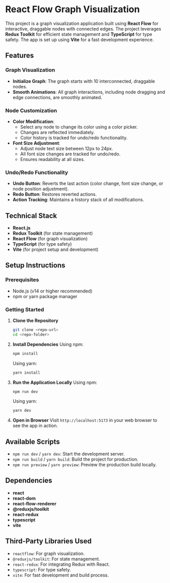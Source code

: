 # React Flow Graph Visualization

This project is a graph visualization application built using **React Flow** for interactive, draggable nodes with connected edges. The project leverages **Redux Toolkit** for efficient state management and **TypeScript** for type safety. The app is set up using **Vite** for a fast development experience.

## Features

### Graph Visualization

- **Initialize Graph**: The graph starts with 10 interconnected, draggable nodes.
- **Smooth Animations**: All graph interactions, including node dragging and edge connections, are smoothly animated.

### Node Customization

- **Color Modification**:
  - Select any node to change its color using a color picker.
  - Changes are reflected immediately.
  - Color history is tracked for undo/redo functionality.
- **Font Size Adjustment**:
  - Adjust node text size between 12px to 24px.
  - All font size changes are tracked for undo/redo.
  - Ensures readability at all sizes.

### Undo/Redo Functionality

- **Undo Button**: Reverts the last action (color change, font size change, or node position adjustment).
- **Redo Button**: Restores reverted actions.
- **Action Tracking**: Maintains a history stack of all modifications.

## Technical Stack

- **React.js**
- **Redux Toolkit** (for state management)
- **React Flow** (for graph visualization)
- **TypeScript** (for type safety)
- **Vite** (for project setup and development)

## Setup Instructions

### Prerequisites

- Node.js (v14 or higher recommended)
- npm or yarn package manager

### Getting Started

1. **Clone the Repository**

   ```bash
   git clone <repo-url>
   cd <repo-folder>
   ```

2. **Install Dependencies**
   Using npm:

   ```bash
   npm install
   ```

   Using yarn:

   ```bash
   yarn install
   ```

3. **Run the Application Locally**
   Using npm:

   ```bash
   npm run dev
   ```

   Using yarn:

   ```bash
   yarn dev
   ```

4. **Open in Browser**
   Visit `http://localhost:5173` in your web browser to see the app in action.

## Available Scripts

- `npm run dev` / `yarn dev`: Start the development server.
- `npm run build` / `yarn build`: Build the project for production.
- `npm run preview` / `yarn preview`: Preview the production build locally.

## Dependencies

- **react**
- **react-dom**
- **react-flow-renderer**
- **@reduxjs/toolkit**
- **react-redux**
- **typescript**
- **vite**

## Third-Party Libraries Used

- `reactflow`: For graph visualization.
- `@reduxjs/toolkit`: For state management.
- `react-redux`: For integrating Redux with React.
- `typescript`: For type safety.
- `vite`: For fast development and build process.
